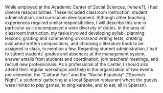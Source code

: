 While employed at the Academic Center of Social Sciences, [where?], I had diverse responsibilities. These included classroom instruction, student administration, and curriculum development. Although other teaching experiences required similar responsibilities, I will describe this one in particular as it encompassed a wide diversity of duties. In the area of classroom instruction, my tasks involved developing syllabi, planning lessons, grading and commenting on oral and writing tests, creating evaluated written compositions, and choosing a literature book to be assigned in class, to mention a few. Regarding student administration, I had to submit students’ grades and absences at the management system, answer emails from students and coordination, join teachers’ meetings, and recruit new professionals. As a professional at the Center, I should also attend their regular workshops and help in the organization of two events per semester, the “Cultural Fair” and the “Noche Española” (“Spanish Night”, a students’ gathering at a local Spanish restaurant where the guests were invited to play games, to sing karaoke, and to eat, all in Spanish). 

